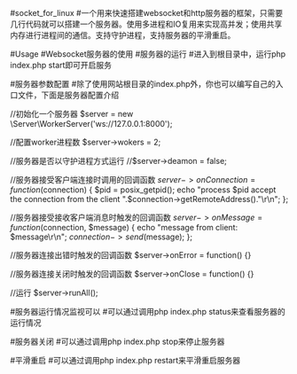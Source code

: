 #socket_for_linux
#一个用来快速搭建websocket和http服务器的框架，只需要几行代码就可以搭建一个服务器。使用多进程和IO复用来实现高并发；使用共享内存进行进程间的通信。支持守护进程，支持服务器的平滑重启。

#Usage
#Websocket服务器的使用
#服务器的运行
#进入到根目录中，运行php index.php start即可开启服务

#服务器参数配置
#除了使用网站根目录的index.php外，你也可以编写自己的入口文件，下面是服务器配置介绍

//初始化一个服务器
$server = new \Server\WorkerServer('ws://127.0.0.1:8000');

//配置worker进程数
$server->wokers = 2;

//服务器是否以守护进程方式运行
//$server->deamon = false;

//服务器接受客户端连接时调用的回调函数
$server->onConnection = function($connection) {
    $pid = posix_getpid();
    echo "process $pid accept the connection from the client ".$connection->getRemoteAddress()."\r\n";
};

//服务器接受接收客户端消息时触发的回调函数
$server->onMessage = function($connection, $message) {
    echo "message from client: $message\r\n";
    $connection->send($message);
};

//服务器连接出错时触发的回调函数
$server->onError = function() {}

//服务器连接关闭时触发的回调函数
$server->onClose = function() {}

//运行
$server->runAll();


#服务器运行情况监视可以
#可以通过调用php index.php status来查看服务器的运行情况

#服务器关闭
#可以通过调用php index.php stop来停止服务器

#平滑重启
#可以通过调用php index.php restart来平滑重启服务器

